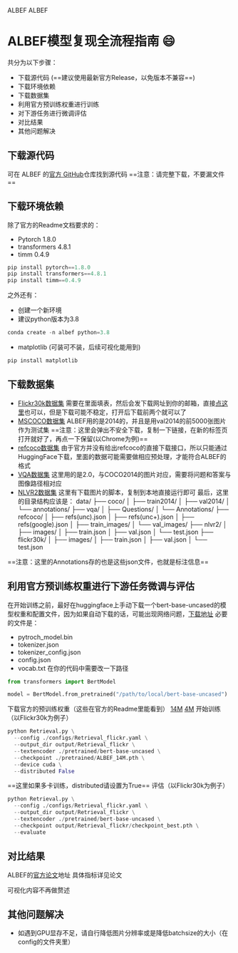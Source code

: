 ALBEF
ALBEF

# ALBEF模型复现全流程指南 :smile:


 共分为以下步骤：
 - 下载源代码 (==建议使用最新官方Release，以免版本不兼容==)
 - 下载环境依赖
 - 下载数据集
 - 利用官方预训练权重进行训练
 - 对下游任务进行微调评估
 - 对比结果
 - 其他问题解决
 
 ## 下载源代码
 可在 ALBEF 的[官方 GitHub](https://github.com/salesforce/ALBEF)仓库找到源代码
 ==注意：请完整下载，不要漏文件==
 
 ## 下载环境依赖
 除了官方的Readme文档要求的：
 - Pytorch 1.8.0
 - transformers 4.8.1
 - timm 0.4.9
 ```python
 pip install pytorch==1.8.0
 pip install transformers==4.8.1
 pip install timm==0.4.9
 ```
 之外还有：
 - 创建一个新环境
 - 建议python版本为3.8
 ```python
conda create -n albef python=3.8
 ```
 - matplotlib (可装可不装，后续可视化能用到)
 ```python
 pip install matplotlib
 ```
 ## 下载数据集
 - [Flickr30k数据集](http://shannon.cs.illinois.edu/DenotationGraph/)
   需要在里面填表，然后会发下载网址到你的邮箱，直接[点这里](http://shannon.cs.illinois.edu/DenotationGraph/data/index.html)也可以，但是下载可能不稳定，打开后下载前两个就可以了
- [MSCOCO数据集]( https://cocodataset.org/#download)
  ALBEF用的是2014的，并且是用val2014的前5000张图片作为测试集
  ==注意：这里会弹出不安全下载，复制一下链接，在新的标签页打开就好了，再点一下保留(以Chrome为例)==
 - [refcoco数据集](https://huggingface.co/datasets/jxu124/refcoco)
   由于官方并没有给出refcoco的直接下载接口，所以只能通过HuggingFace下载，里面的数据可能需要做相应预处理，才能符合ALBEF的格式
  - [VQA数据集](https://visualqa.org/download.html)
    这里用的是2.0，与COCO2014的图片对应，需要将问题和答案与图像路径相对应
- [NLVR2数据集](https://github.com/lil-lab/nlvr/tree/master/nlvr2)
   这里有下载图片的脚本，复制到本地直接运行即可
最后，这里的目录结构应该是：
data/
├── coco/
│   ├── train2014/
│   ├── val2014/
│   └── annotations/
├── vqa/
│   ├── Questions/
│   └── Annotations/
├── refcoco/
│   ├── refs(unc).json
│   ├── refs(unc+).json
│   ├── refs(google).json
│   ├── train_images/
│   └── val_images/
├── nlvr2/
│   ├── images/
│   ├── train.json
│   ├── val.json
│   └── test.json
├── flickr30k/ 
│   ├── images/
│   ├── train.json
│   ├── val.json
│   └── test.json

 ==注意：这里的Annotations存的也是这些json文件，也就是标注信息==
 ## 利用官方预训练权重进行下游任务微调与评估
 在开始训练之前，最好在huggingface上手动下载一个bert-base-uncased的模型权重和配置文件，因为如果自动下载的话，可能出现网络问题，[下载地址](https://huggingface.co/google-bert/bert-base-uncased)
 必要的文件是：
 - pytroch_model.bin
 - tokenizer.json
 - tokenizer_config.json
 - config.json
 - vocab.txt
 在你的代码中需要改一下路径
 ```python
 from transformers import BertModel

model = BertModel.from_pretrained("/path/to/local/bert-base-uncased")
```
 下载官方的预训练权重（这些在官方的Readme里能看到）
 [14M](https://storage.googleapis.com/sfr-pcl-data-research/ALBEF/ALBEF.pth)
 [4M](https://storage.googleapis.com/sfr-pcl-data-research/ALBEF/ALBEF_4M.pth)
开始训练（以Flickr30k为例子）
```python
python Retrieval.py \
  --config ./configs/Retrieval_flickr.yaml \
  --output_dir output/Retrieval_flickr \
  --textencoder ./pretrained/bert-base-uncased \
  --checkpoint ./pretrained/ALBEF_14M.pth \
  --device cuda \
  --distributed False
```
==这里如果多卡训练，distributed请设置为True==
评估（以Flickr30k为例子）
```python
python Retrieval.py \
  --config ./configs/Retrieval_flickr.yaml \
  --output_dir output/Retrieval_flickr \
  --textencoder ./pretrained/bert-base-uncased \
  --checkpoint output/Retrieval_flickr/checkpoint_best.pth \
  --evaluate
```

## 对比结果
ALBEF的[官方论文](https://arxiv.org/pdf/2107.07651)地址
具体指标详见论文

可视化内容不再做赘述

## 其他问题解决
- 如遇到GPU显存不足，请自行降低图片分辨率或是降低batchsize的大小（在config的文件夹里）
